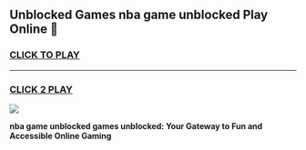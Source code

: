 
## Unblocked Games nba game unblocked Play Online 👋
<h3>
<a href="https://news.freeplayer.one?title=nba_game_unblocked&ref=17F">CLICK TO PLAY</a></h3>
<hr>

<h3>
<a href="https://news.freeplayer.one?title=nba_game_unblocked&ref=17F">CLICK 2 PLAY</a>
  
</h3>

<a href="https://news.freeplayer.one?title=nba_game_unblocked&ref=17F/"><img src="https://clearcache.store/games.png"></a>


**nba game unblocked games unblocked: Your Gateway to Fun and Accessible Online Gaming**

